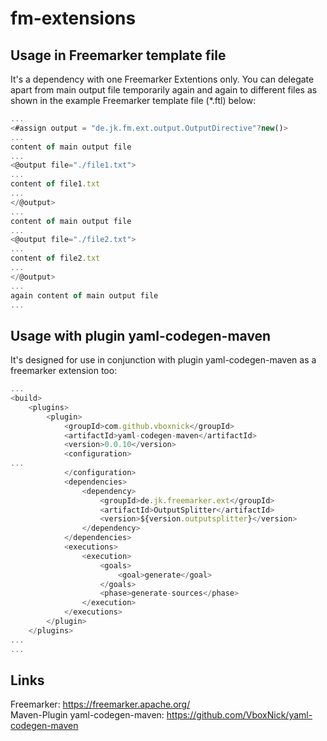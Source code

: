 # fm-extensions

## Usage in Freemarker template file
It's a dependency with one Freemarker Extentions only.
You can delegate apart from main output file temporarily again and again to different  files as shown in the example Freemarker template file (*.ftl) below:
```javascript
...
<#assign output = "de.jk.fm.ext.output.OutputDirective"?new()>
...
content of main output file
...
<@output file="./file1.txt">
...
content of file1.txt
...
</@output>
...
content of main output file
...
<@output file="./file2.txt">
...
content of file2.txt
...
</@output>
...
again content of main output file
...
```

## Usage with plugin yaml-codegen-maven
It's designed for use in conjunction with plugin yaml-codegen-maven as a freemarker extension too:
```javascript
...
<build>
	<plugins>
		<plugin>
			<groupId>com.github.vboxnick</groupId>
			<artifactId>yaml-codegen-maven</artifactId>
			<version>0.0.10</version>
			<configuration>
...
			</configuration>
			<dependencies>
				<dependency>
					<groupId>de.jk.freemarker.ext</groupId>
					<artifactId>OutputSplitter</artifactId>
					<version>${version.outputsplitter}</version>
				</dependency>
			</dependencies>
			<executions>
				<execution>
					<goals>
						<goal>generate</goal>
					</goals>
					<phase>generate-sources</phase>
				</execution>
			</executions>
		</plugin>
	</plugins>
...    
...
```
## Links
Freemarker: https://freemarker.apache.org/  
Maven-Plugin yaml-codegen-maven: https://github.com/VboxNick/yaml-codegen-maven
